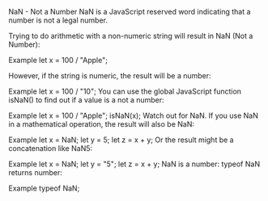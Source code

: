 NaN - Not a Number
NaN is a JavaScript reserved word indicating that a number is not a legal number.

Trying to do arithmetic with a non-numeric string will result in NaN (Not a Number):

Example
let x = 100 / "Apple";

However, if the string is numeric, the result will be a number:

Example
let x = 100 / "10";
You can use the global JavaScript function isNaN() to find out if a value is a not a number:

Example
let x = 100 / "Apple";
isNaN(x);
Watch out for NaN. If you use NaN in a mathematical operation, the result will also be NaN:

Example
let x = NaN;
let y = 5;
let z = x + y;
Or the result might be a concatenation like NaN5:

Example
let x = NaN;
let y = "5";
let z = x + y;
NaN is a number: typeof NaN returns number:

Example
typeof NaN;
